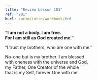 ```yaml
---
title: "Review Lesson 181"
ref: "201"
burl: /acim/intro/workbook/#r6
---
```


<div markdown="1" class="center">

**“I am not a body. I am free.<br/>
For I am still as God created me.”**
</div>

“I trust my brothers, who are one with me.”

<div markdown="1" class="review center">

No-one but is my brother. I am blessed<br/>
with oneness with the universe and God,<br/>
my Father, One Creator of the whole<br/>
that is my Self, forever One with me.
</div>


